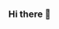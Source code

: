### Hi there 👋

<!--
**Beautifulchaos85/Beautifulchaos85** is a ✨ _special_ ✨ repository because its `README.md` (this file) appears on your GitHub p
